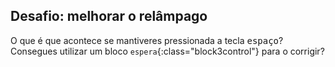 ## Desafio: melhorar o relâmpago

O que é que acontece se mantiveres pressionada a tecla <kbd>espaço</kbd>? Consegues utilizar um bloco `espera`{:class="block3control"} para o corrigir?
